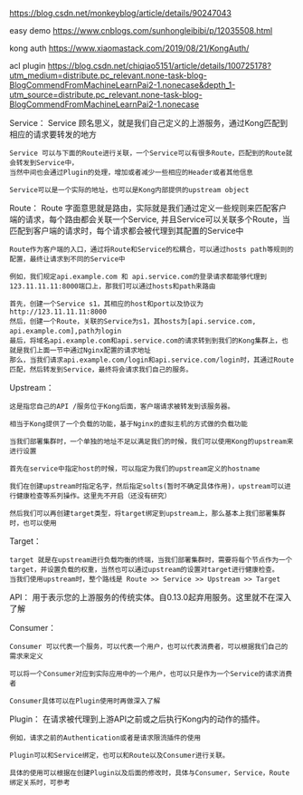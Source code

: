 https://blog.csdn.net/monkeyblog/article/details/90247043


easy demo 
https://www.cnblogs.com/sunhongleibibi/p/12035508.html


kong auth
https://www.xiaomastack.com/2019/08/21/KongAuth/


acl plugin
https://blog.csdn.net/chiqiao5151/article/details/100725178?utm_medium=distribute.pc_relevant.none-task-blog-BlogCommendFromMachineLearnPai2-1.nonecase&depth_1-utm_source=distribute.pc_relevant.none-task-blog-BlogCommendFromMachineLearnPai2-1.nonecase



Service：
    Service 顾名思义，就是我们自己定义的上游服务，通过Kong匹配到相应的请求要转发的地方

    Service 可以与下面的Route进行关联，一个Service可以有很多Route，匹配到的Route就会转发到Service中，
    当然中间也会通过Plugin的处理，增加或者减少一些相应的Header或者其他信息

    Service可以是一个实际的地址，也可以是Kong内部提供的upstream object

Route：
    Route 字面意思就是路由，实际就是我们通过定义一些规则来匹配客户端的请求，每个路由都会关联一个Service,
    并且Service可以关联多个Route，当匹配到客户端的请求时，每个请求都会被代理到其配置的Service中

    Route作为客户端的入口，通过将Route和Service的松耦合，可以通过hosts path等规则的配置，最终让请求到不同的Service中

    例如，我们规定api.example.com 和 api.service.com的登录请求都能够代理到123.11.11.11:8000端口上，那我们可以通过hosts和path来路由

    首先，创建一个Service s1，其相应的host和port以及协议为http://123.11.11.11:8000
    然后，创建一个Route，关联的Service为s1，其hosts为[api.service.com, api.example.com],path为login
    最后，将域名api.example.com和api.service.com的请求转到到我们的Kong集群上，也就是我们上面一节中通过Nginx配置的请求地址
    那么，当我们请求api.example.com/login和api.service.com/login时，其通过Route匹配，然后转发到Service，最终将会请求我们自己的服务。

Upstream：


    这是指您自己的API /服务位于Kong后面，客户端请求被转发到该服务器。

    相当于Kong提供了一个负载的功能，基于Nginx的虚拟主机的方式做的负载功能

    当我们部署集群时，一个单独的地址不足以满足我们的时候，我们可以使用Kong的upstream来进行设置

    首先在service中指定host的时候，可以指定为我们的upstream定义的hostname

    我们在创建upstream时指定名字，然后指定solts(暂时不确定具体作用)，upstream可以进行健康检查等系列操作。这里先不开启（还没有研究）

    然后我们可以再创建target类型，将target绑定到upstream上，那么基本上我们部署集群时，也可以使用

Target：

    target 就是在upstream进行负载均衡的终端，当我们部署集群时，需要将每个节点作为一个target，并设置负载的权重，当然也可以通过upstream的设置对target进行健康检查。
    当我们使用upstream时，整个路线是 Route >> Service >> Upstream >> Target 

API：
    用于表示您的上游服务的传统实体。自0.13.0起弃用服务。这里就不在深入了解

Consumer：

    Consumer 可以代表一个服务，可以代表一个用户，也可以代表消费者，可以根据我们自己的需求来定义

    可以将一个Consumer对应到实际应用中的一个用户，也可以只是作为一个Service的请求消费者

    Consumer具体可以在Plugin使用时再做深入了解

Plugin：
    在请求被代理到上游API之前或之后执行Kong内的动作的插件。

    例如，请求之前的Authentication或者是请求限流插件的使用

    Plugin可以和Service绑定，也可以和Route以及Consumer进行关联。

    具体的使用可以根据在创建Plugin以及后面的修改时，具体与Consumer，Service，Route绑定关系时，可参考



